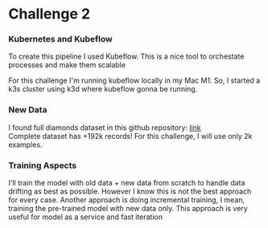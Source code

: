 # Challenge 2

### Kubernetes and Kubeflow
To create this pipeline I used Kubeflow. This is a nice tool to orchestate processes and make them scalable

For this challenge I'm running kubeflow locally in my Mac M1. So, I started a k3s cluster using k3d where kubeflow gonna be running.


### New Data
I found full diamonds dataset in this github repository: [link](https://github.com/Pratik94229/Diamond-Price-Prediction-End-to-End-Project/blob/main/artifacts/raw.csv) \
Complete dataset has +192k records! For this challenge, I will use only 2k examples.


### Training Aspects
I'll train the model with old data + new data from scratch to handle data drifting as best as possible.
However I know this is not the best approach for every case. Another approach is doing incremental training, I mean, training the pre-trained model with new data only.
This approach is very useful for model as a service and fast iteration

